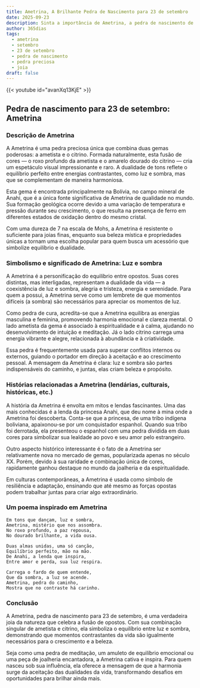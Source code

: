 ```yaml
---
title: Ametrina, A Brilhante Pedra de Nascimento para 23 de setembro
date: 2025-09-23
description: Sinta a importância de Ametrina, a pedra de nascimento de 23 de setembro que simboliza Luz e sombra. Deixe que sua beleza e significado iluminem seu dia.
author: 365dias
tags:
  - ametrina
  - setembro
  - 23 de setembro
  - pedra de nascimento
  - pedra preciosa
  - joia
draft: false
---
```


{{< youtube id="avanXq13KjE" >}}

## Pedra de nascimento para 23 de setembro: Ametrina

### Descrição de Ametrina

A Ametrina é uma pedra preciosa única que combina duas gemas poderosas: a ametista e o citrino. Formada naturalmente, esta fusão de cores — o roxo profundo da ametista e o amarelo dourado do citrino — cria um espetáculo visual impressionante e raro. A dualidade de tons reflete o equilíbrio perfeito entre energias contrastantes, como luz e sombra, mas que se complementam de maneira harmoniosa.

Esta gema é encontrada principalmente na Bolívia, no campo mineral de Anahi, que é a única fonte significativa de Ametrina de qualidade no mundo. Sua formação geológica ocorre devido a uma variação de temperatura e pressão durante seu crescimento, o que resulta na presença de ferro em diferentes estados de oxidação dentro do mesmo cristal.

Com uma dureza de 7 na escala de Mohs, a Ametrina é resistente o suficiente para joias finas, enquanto sua beleza mística e propriedades únicas a tornam uma escolha popular para quem busca um acessório que simbolize equilíbrio e dualidade.

### Simbolismo e significado de Ametrina: Luz e sombra

A Ametrina é a personificação do equilíbrio entre opostos. Suas cores distintas, mas interligadas, representam a dualidade da vida — a coexistência de luz e sombra, alegria e tristeza, energia e serenidade. Para quem a possui, a Ametrina serve como um lembrete de que momentos difíceis (a sombra) são necessários para apreciar os momentos de luz.

Como pedra de cura, acredita-se que a Ametrina equilibra as energias masculina e feminina, promovendo harmonia emocional e clareza mental. O lado ametista da gema é associado à espiritualidade e à calma, ajudando no desenvolvimento de intuição e meditação. Já o lado citrino carrega uma energia vibrante e alegre, relacionada à abundância e à criatividade.

Essa pedra é frequentemente usada para superar conflitos internos ou externos, guiando o portador em direção à aceitação e ao crescimento pessoal. A mensagem da Ametrina é clara: luz e sombra são partes indispensáveis do caminho, e juntas, elas criam beleza e propósito.

### Histórias relacionadas a Ametrina (lendárias, culturais, históricas, etc.)

A história da Ametrina é envolta em mitos e lendas fascinantes. Uma das mais conhecidas é a lenda da princesa Anahi, que deu nome à mina onde a Ametrina foi descoberta. Conta-se que a princesa, de uma tribo indígena boliviana, apaixonou-se por um conquistador espanhol. Quando sua tribo foi derrotada, ela presenteou o espanhol com uma pedra dividida em duas cores para simbolizar sua lealdade ao povo e seu amor pelo estrangeiro.

Outro aspecto histórico interessante é o fato de a Ametrina ser relativamente nova no mercado de gemas, popularizada apenas no século XX. Porém, devido à sua raridade e combinação única de cores, rapidamente ganhou destaque no mundo da joalheria e da espiritualidade.

Em culturas contemporâneas, a Ametrina é usada como símbolo de resiliência e adaptação, ensinando que até mesmo as forças opostas podem trabalhar juntas para criar algo extraordinário.

### Um poema inspirado em Ametrina

```
Em tons que dançam, luz e sombra,  
Ametrina, mistério que nos assombra.  
No roxo profundo, a paz repousa,  
No dourado brilhante, a vida ousa.  

Duas almas unidas, uma só canção,  
Equilíbrio perfeito, mão na mão.  
De Anahi, a lenda que inspira,  
Entre amor e perda, sua luz respira.  

Carrega o fardo de quem entende,  
Que da sombra, a luz se acende.  
Ametrina, pedra do caminho,  
Mostra que no contraste há carinho.  
```

### Conclusão

A Ametrina, pedra de nascimento para 23 de setembro, é uma verdadeira joia da natureza que celebra a fusão de opostos. Com sua combinação singular de ametista e citrino, ela simboliza o equilíbrio entre luz e sombra, demonstrando que momentos contrastantes da vida são igualmente necessários para o crescimento e a beleza.

Seja como uma pedra de meditação, um amuleto de equilíbrio emocional ou uma peça de joalheria encantadora, a Ametrina cativa e inspira. Para quem nasceu sob sua influência, ela oferece a mensagem de que a harmonia surge da aceitação das dualidades da vida, transformando desafios em oportunidades para brilhar ainda mais.